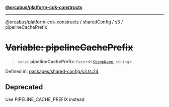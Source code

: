 [**@orcabus/platform-cdk-constructs**](../../../../../../README.md)

***

[@orcabus/platform-cdk-constructs](../../../../../../README.md) / [sharedConfig](../../../README.md) / [s3](../README.md) / pipelineCachePrefix

# ~~Variable: pipelineCachePrefix~~

> `const` **pipelineCachePrefix**: `Record`\<[`StageName`](../../account/type-aliases/StageName.md), `string`\>

Defined in: [packages/shared-config/s3.ts:24](https://github.com/OrcaBus/platform-cdk-constructs/blob/main/packages/shared-config/s3.ts#L24)

## Deprecated

Use PIPELINE_CACHE_PREFIX instead
